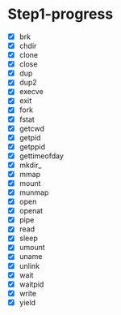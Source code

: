 # Step1-progress

- [x] brk
- [x] chdir
- [x] clone
- [x] close
- [x] dup
- [x] dup2
- [x] execve
- [x] exit
- [x] fork
- [x] fstat
- [x] getcwd
- [x] getpid
- [x] getppid
- [x] gettimeofday
- [x] mkdir_
- [x] mmap
- [x] mount
- [x] munmap
- [x] open
- [x] openat
- [x] pipe
- [x] read
- [x] sleep
- [x] umount
- [x] uname
- [x] unlink
- [x] wait
- [x] waitpid
- [x] write
- [x] yield
